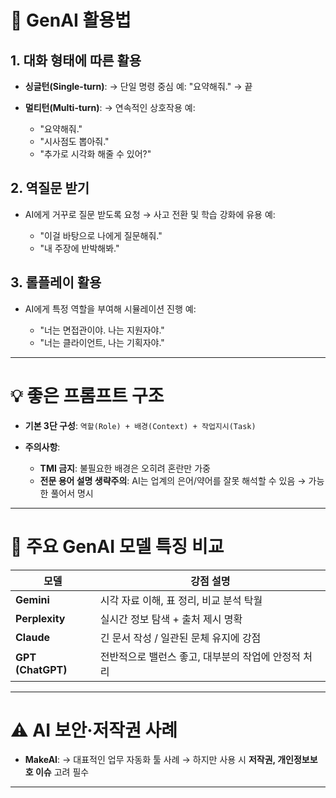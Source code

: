 # 🧠 GenAI 활용법

## 1. 대화 형태에 따른 활용

* **싱글턴(Single-turn)**:
  → 단일 명령 중심
  예: "요약해줘." → 끝
* **멀티턴(Multi-turn)**:
  → 연속적인 상호작용
  예:

  * "요약해줘."
  * "시사점도 뽑아줘."
  * "추가로 시각화 해줄 수 있어?"

## 2. 역질문 받기

* AI에게 거꾸로 질문 받도록 요청 → 사고 전환 및 학습 강화에 유용
  예:

  * "이걸 바탕으로 나에게 질문해줘."
  * "내 주장에 반박해봐."

## 3. 롤플레이 활용

* AI에게 특정 역할을 부여해 시뮬레이션 진행
  예:

  * "너는 면접관이야. 나는 지원자야."
  * "너는 클라이언트, 나는 기획자야."

---

# 💡 좋은 프롬프트 구조

* **기본 3단 구성**:
  `역할(Role) + 배경(Context) + 작업지시(Task)`

* **주의사항**:

  * **TMI 금지**: 불필요한 배경은 오히려 혼란만 가중
  * **전문 용어 설명 생략주의**:
    AI는 업계의 은어/약어를 잘못 해석할 수 있음 → 가능한 풀어서 명시

---

# 🤖 주요 GenAI 모델 특징 비교

| 모델                | 강점 설명                         |
| ----------------- | ----------------------------- |
| **Gemini**        | 시각 자료 이해, 표 정리, 비교 분석 탁월      |
| **Perplexity**    | 실시간 정보 탐색 + 출처 제시 명확          |
| **Claude**        | 긴 문서 작성 / 일관된 문체 유지에 강점       |
| **GPT (ChatGPT)** | 전반적으로 밸런스 좋고, 대부분의 작업에 안정적 처리 |

---

# ⚠️ AI 보안·저작권 사례

* **MakeAI**:
  → 대표적인 업무 자동화 툴 사례
  → 하지만 사용 시 **저작권, 개인정보보호 이슈** 고려 필수

---

